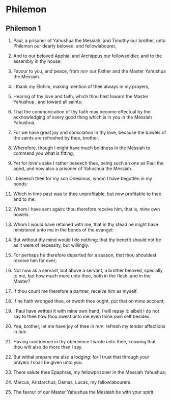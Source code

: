 # Philemon

## Philemon 1

1. Paul, a prisoner of Yahushua the Messiah, and Timothy our brother, unto Philemon our dearly beloved, and fellowlabourer,

2. And to our beloved Apphia, and Archippus our fellowsoldier, and to the assembly in thy house:

3. Favour to you, and peace, from יהוה our Father and the Master Yahushua the Messiah.

4. I thank my Elohim, making mention of thee always in my prayers,

5. Hearing of thy love and faith, which thou hast toward the Master Yahushua , and toward all saints;

6. That the communication of thy faith may become effectual by the acknowledging of every good thing which is in you in the Messiah Yahushua.

7. For we have great joy and consolation in thy love, because the bowels of the saints are refreshed by thee, brother.

8. Wherefore, though I might have much boldness in the Messiah to command you what is fitting,

9. Yet for love's sake I rather beseech thee, being such an one as Paul the aged, and now also a prisoner of Yahushua the Messiah.

10. I beseech thee for my son Onesimus, whom I have begotten in my bonds:

11. Which in time past was to thee unprofitable, but now profitable to thee and to me:

12. Whom I have sent again: thou therefore receive him, that is, mine own bowels:

13. Whom I would have retained with me, that in thy stead he might have ministered unto me in the bonds of the evangel:

14. But without thy mind would I do nothing; that thy benefit should not be as it were of necessity, but willingly.

15. For perhaps he therefore departed for a season, that thou shouldest receive him for ever;

16. Not now as a servant, but above a servant, a brother beloved, specially to me, but how much more unto thee, both in the flesh, and in the Master?

17. If thou count me therefore a partner, receive him as myself.

18. If he hath wronged thee, or oweth thee ought, put that on mine account;

19. I Paul have written it with mine own hand, I will repay it: albeit I do not say to thee how thou owest unto me even thine own self besides.

20. Yea, brother, let me have joy of thee in יהוה: refresh my tender affections in יהוה.

21. Having confidence in thy obedience I wrote unto thee, knowing that thou wilt also do more than I say.

22. But withal prepare me also a lodging: for I trust that through your prayers I shall be given unto you.

23. There salute thee Epaphras, my fellowprisoner in the Messiah Yahushua;

24. Marcus, Aristarchus, Demas, Lucas, my fellowlabourers.

25. The favour of our Master Yahushua the Messiah be with your spirit.   